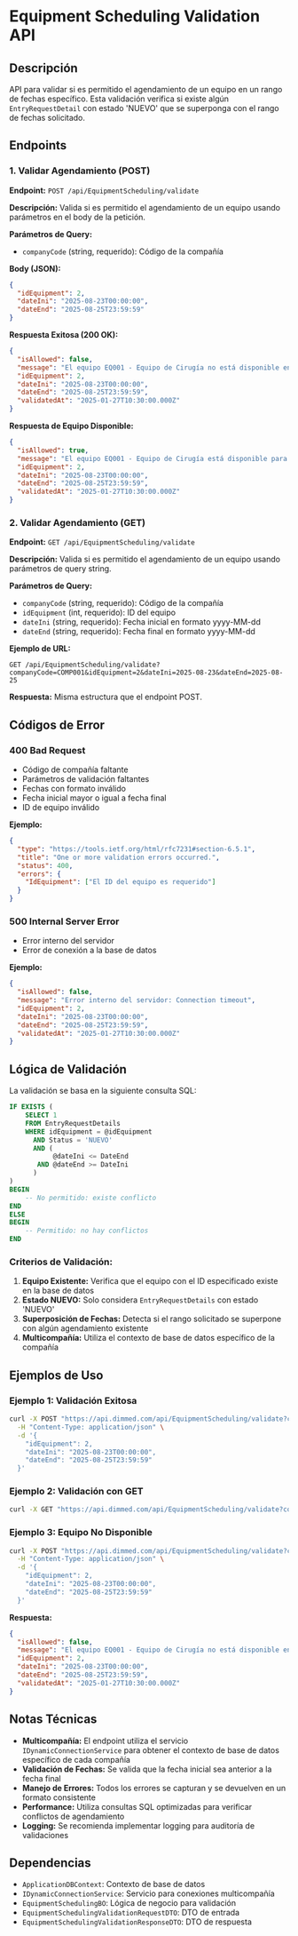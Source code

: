 # Equipment Scheduling Validation API

## Descripción
API para validar si es permitido el agendamiento de un equipo en un rango de fechas específico. Esta validación verifica si existe algún `EntryRequestDetail` con estado 'NUEVO' que se superponga con el rango de fechas solicitado.

## Endpoints

### 1. Validar Agendamiento (POST)
**Endpoint:** `POST /api/EquipmentScheduling/validate`

**Descripción:** Valida si es permitido el agendamiento de un equipo usando parámetros en el body de la petición.

**Parámetros de Query:**
- `companyCode` (string, requerido): Código de la compañía

**Body (JSON):**
```json
{
  "idEquipment": 2,
  "dateIni": "2025-08-23T00:00:00",
  "dateEnd": "2025-08-25T23:59:59"
}
```

**Respuesta Exitosa (200 OK):**
```json
{
  "isAllowed": false,
  "message": "El equipo EQ001 - Equipo de Cirugía no está disponible en el rango de fechas especificado. Ya tiene un agendamiento activo que se superpone con las fechas solicitadas.",
  "idEquipment": 2,
  "dateIni": "2025-08-23T00:00:00",
  "dateEnd": "2025-08-25T23:59:59",
  "validatedAt": "2025-01-27T10:30:00.000Z"
}
```

**Respuesta de Equipo Disponible:**
```json
{
  "isAllowed": true,
  "message": "El equipo EQ001 - Equipo de Cirugía está disponible para el agendamiento en el rango de fechas especificado.",
  "idEquipment": 2,
  "dateIni": "2025-08-23T00:00:00",
  "dateEnd": "2025-08-25T23:59:59",
  "validatedAt": "2025-01-27T10:30:00.000Z"
}
```

### 2. Validar Agendamiento (GET)
**Endpoint:** `GET /api/EquipmentScheduling/validate`

**Descripción:** Valida si es permitido el agendamiento de un equipo usando parámetros de query string.

**Parámetros de Query:**
- `companyCode` (string, requerido): Código de la compañía
- `idEquipment` (int, requerido): ID del equipo
- `dateIni` (string, requerido): Fecha inicial en formato yyyy-MM-dd
- `dateEnd` (string, requerido): Fecha final en formato yyyy-MM-dd

**Ejemplo de URL:**
```
GET /api/EquipmentScheduling/validate?companyCode=COMP001&idEquipment=2&dateIni=2025-08-23&dateEnd=2025-08-25
```

**Respuesta:** Misma estructura que el endpoint POST.

## Códigos de Error

### 400 Bad Request
- Código de compañía faltante
- Parámetros de validación faltantes
- Fechas con formato inválido
- Fecha inicial mayor o igual a fecha final
- ID de equipo inválido

**Ejemplo:**
```json
{
  "type": "https://tools.ietf.org/html/rfc7231#section-6.5.1",
  "title": "One or more validation errors occurred.",
  "status": 400,
  "errors": {
    "IdEquipment": ["El ID del equipo es requerido"]
  }
}
```

### 500 Internal Server Error
- Error interno del servidor
- Error de conexión a la base de datos

**Ejemplo:**
```json
{
  "isAllowed": false,
  "message": "Error interno del servidor: Connection timeout",
  "idEquipment": 2,
  "dateIni": "2025-08-23T00:00:00",
  "dateEnd": "2025-08-25T23:59:59",
  "validatedAt": "2025-01-27T10:30:00.000Z"
}
```

## Lógica de Validación

La validación se basa en la siguiente consulta SQL:

```sql
IF EXISTS (
    SELECT 1
    FROM EntryRequestDetails
    WHERE idEquipment = @idEquipment
      AND Status = 'NUEVO'
      AND (
           @dateIni <= DateEnd
       AND @dateEnd >= DateIni
      )
)
BEGIN
    -- No permitido: existe conflicto
END
ELSE
BEGIN
    -- Permitido: no hay conflictos
END
```

### Criterios de Validación:
1. **Equipo Existente:** Verifica que el equipo con el ID especificado existe en la base de datos
2. **Estado NUEVO:** Solo considera `EntryRequestDetails` con estado 'NUEVO'
3. **Superposición de Fechas:** Detecta si el rango solicitado se superpone con algún agendamiento existente
4. **Multicompañía:** Utiliza el contexto de base de datos específico de la compañía

## Ejemplos de Uso

### Ejemplo 1: Validación Exitosa
```bash
curl -X POST "https://api.dimmed.com/api/EquipmentScheduling/validate?companyCode=COMP001" \
  -H "Content-Type: application/json" \
  -d '{
    "idEquipment": 2,
    "dateIni": "2025-08-23T00:00:00",
    "dateEnd": "2025-08-25T23:59:59"
  }'
```

### Ejemplo 2: Validación con GET
```bash
curl -X GET "https://api.dimmed.com/api/EquipmentScheduling/validate?companyCode=COMP001&idEquipment=2&dateIni=2025-08-23&dateEnd=2025-08-25"
```

### Ejemplo 3: Equipo No Disponible
```bash
curl -X POST "https://api.dimmed.com/api/EquipmentScheduling/validate?companyCode=COMP001" \
  -H "Content-Type: application/json" \
  -d '{
    "idEquipment": 2,
    "dateIni": "2025-08-23T00:00:00",
    "dateEnd": "2025-08-25T23:59:59"
  }'
```

**Respuesta:**
```json
{
  "isAllowed": false,
  "message": "El equipo EQ001 - Equipo de Cirugía no está disponible en el rango de fechas especificado. Ya tiene un agendamiento activo que se superpone con las fechas solicitadas.",
  "idEquipment": 2,
  "dateIni": "2025-08-23T00:00:00",
  "dateEnd": "2025-08-25T23:59:59",
  "validatedAt": "2025-01-27T10:30:00.000Z"
}
```

## Notas Técnicas

- **Multicompañía:** El endpoint utiliza el servicio `IDynamicConnectionService` para obtener el contexto de base de datos específico de cada compañía
- **Validación de Fechas:** Se valida que la fecha inicial sea anterior a la fecha final
- **Manejo de Errores:** Todos los errores se capturan y se devuelven en un formato consistente
- **Performance:** Utiliza consultas SQL optimizadas para verificar conflictos de agendamiento
- **Logging:** Se recomienda implementar logging para auditoría de validaciones

## Dependencias

- `ApplicationDBContext`: Contexto de base de datos
- `IDynamicConnectionService`: Servicio para conexiones multicompañía
- `EquipmentSchedulingBO`: Lógica de negocio para validación
- `EquipmentSchedulingValidationRequestDTO`: DTO de entrada
- `EquipmentSchedulingValidationResponseDTO`: DTO de respuesta

